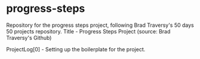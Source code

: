 # progress-steps
Repository for the progress steps project, following Brad Traversy's 50 days 50 projects repository.
Title - Progress Steps Project (source: Brad Traversy's Github) <br/>

ProjectLog[0] - Setting up the boilerplate for the project. <br/>